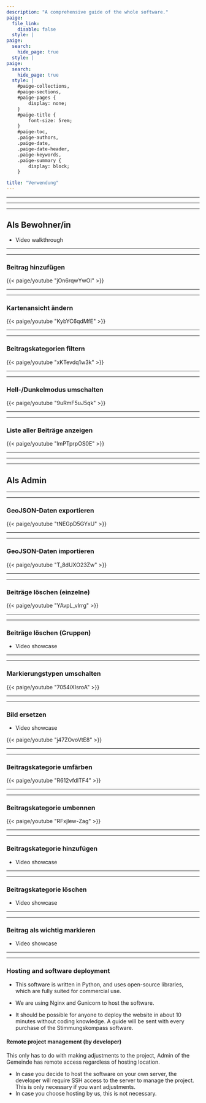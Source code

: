 ```yaml
---
description: "A comprehensive guide of the whole software."
paige:
  file_link:
    disable: false
  style: |
paige:
  search:
    hide_page: true
  style: |
paige:
  search:
    hide_page: true
  style: |
    #paige-collections,
    #paige-sections,
    #paige-pages {
        display: none;
    }
    #paige-title {
        font-size: 5rem;
    }
    #paige-toc,
    .paige-authors,
    .paige-date,
    .paige-date-header,
    .paige-keywords,
    .paige-summary {
        display: block;
    }

title: "Verwendung"
---
```


---
---
---

## Als Bewohner/in

- Video walkthrough
---

---

### Beitrag hinzufügen 

{{< paige/youtube "jOn6rqwYwOI" >}}

---
---

### Kartenansicht ändern 

{{< paige/youtube "KybYC6qdMfE" >}}

---
---

### Beitragskategorien filtern 

{{< paige/youtube "xKTevdq1w3k" >}}

---
---

### Hell-/Dunkelmodus umschalten

{{< paige/youtube "9uRmF5uJ5qk" >}}

---
---

### Liste aller Beiträge anzeigen

{{< paige/youtube "lmPTprpOS0E" >}}

---
---
---

## Als Admin

---
---

### GeoJSON-Daten exportieren

{{< paige/youtube "tNEGpD5GYxU" >}}

---
---

### GeoJSON-Daten importieren

{{< paige/youtube "T_8dUXO23Zw" >}}

---
---

### Beiträge löschen (einzelne)

{{< paige/youtube "YAvpL_vlrrg" >}}

---
---

### Beiträge löschen (Gruppen)

- Video showcase

---
---

### Markierungstypen umschalten 

{{< paige/youtube "7054iXIsroA" >}}

---
---

### Bild ersetzen

- Video showcase

{{< paige/youtube "j47ZOvoVtE8" >}}

---
---

### Beitragskategorie umfärben

{{< paige/youtube "R612vfdITF4" >}}

---
---

### Beitragskategorie umbennen 

{{< paige/youtube "RFxjlew-Zag" >}}

---
---

### Beitragskategorie hinzufügen

- Video showcase

---
---

### Beitragskategorie löschen

- Video showcase

---
---

### Beitrag als wichtig markieren

- Video showcase

---
---

### Hosting and software deployment
- This software is written in Python, and uses open-source libraries, which are fully suited for commercial use.

- We are using Nginx and Gunicorn to host the software.

- It should be possible for anyone to deploy the website in about 10 minutes without coding knowledge. A guide will be sent with every purchase of the Stimmungskompass software.

#### Remote project management (by developer)
This only has to do with making adjustments to the project, Admin of the Gemeinde has remote access regardless of hosting location.

- In case you decide to host the software on your own server, the developer will require SSH access to the server to manage the project. This is only necessary if you want adjustments.
- In case you choose hosting by us, this is not necessary.

